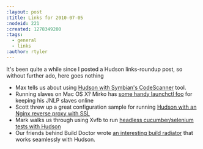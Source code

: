 ```yaml
---
:layout: post
:title: Links for 2010-07-05
:nodeid: 221
:created: 1278349200
:tags:
  - general
  - links
:author: rtyler
---
```


It's been quite a while since I posted a Hudson links-roundup post, so without further ado, here goes nothing

- Max tells us about using [Hudson with Symbian's CodeScanner](http://techmodblog.blogspot.com/2010/01/hudson-and-codescanner.html) tool.
- Running slaves on Mac OS X? Mirko has [some handy launchctl foo](http://illegalstateexception.blogspot.com/2010/07/using-launchctl-to-restart-hudson-mac.html) for keeping his JNLP slaves online
- Scott threw up a great configuration sample for running [Hudson with an Nginx reverse proxy with SSL](http://sleeplesscoding.blogspot.com/2010/07/hudson-ci-behind-nginx-reverse-proxy.html)
- Mark walks us through using Xvfb to run [headless cucumber/selenium tests with Hudson](http://markgandolfo.com/2010/07/01/hudson-ci-server-running-cucumber-in-headless-mode-xvfb)
- Our friends behind Build Doctor wrote [an interesting build radiator](http://www.build-doctor.com/2010/07/01/announcing-xfd) that works seamlessly with Hudson.
